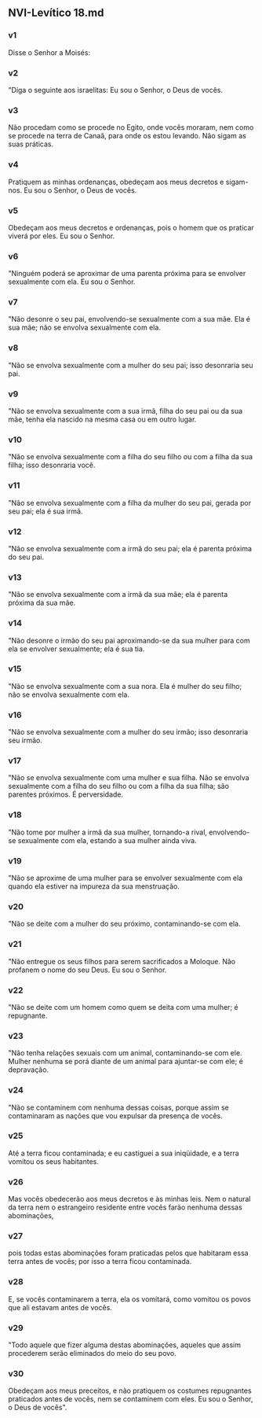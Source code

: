 ## NVI-Levítico 18.md
### v1
 Disse o Senhor a Moisés:
### v2
 "Diga o seguinte aos israelitas: Eu sou o Senhor, o Deus de vocês.
### v3
 Não procedam como se procede no Egito, onde vocês moraram, nem como se procede na terra de Canaã, para onde os estou levando. Não sigam as suas práticas.
### v4
 Pratiquem as minhas ordenanças, obedeçam aos meus decretos e sigam-nos. Eu sou o Senhor, o Deus de vocês.
### v5
 Obedeçam aos meus decretos e ordenanças, pois o homem que os praticar viverá por eles. Eu sou o Senhor.
### v6
 "Ninguém poderá se aproximar de uma parenta próxima para se envolver sexualmente com ela. Eu sou o Senhor.
### v7
 "Não desonre o seu pai, envolvendo-se sexualmente com a sua mãe. Ela é sua mãe; não se envolva sexualmente com ela.
### v8
 "Não se envolva sexualmente com a mulher do seu pai; isso desonraria seu pai.
### v9
 "Não se envolva sexualmente com a sua irmã, filha do seu pai ou da sua mãe, tenha ela nascido na mesma casa ou em outro lugar.
### v10
 "Não se envolva sexualmente com a filha do seu filho ou com a filha da sua filha; isso desonraria você.
### v11
 "Não se envolva sexualmente com a filha da mulher do seu pai, gerada por seu pai; ela é sua irmã.
### v12
 "Não se envolva sexualmente com a irmã do seu pai; ela é parenta próxima do seu pai.
### v13
 "Não se envolva sexualmente com a irmã da sua mãe; ela é parenta próxima da sua mãe.
### v14
 "Não desonre o irmão do seu pai aproximando-se da sua mulher para com ela se envolver sexualmente; ela é sua tia.
### v15
 "Não se envolva sexualmente com a sua nora. Ela é mulher do seu filho; não se envolva sexualmente com ela.
### v16
 "Não se envolva sexualmente com a mulher do seu irmão; isso desonraria seu irmão.
### v17
 "Não se envolva sexualmente com uma mulher e sua filha. Não se envolva sexualmente com a filha do seu filho ou com a filha da sua filha; são parentes próximos. É perversidade.
### v18
 "Não tome por mulher a irmã da sua mulher, tornando-a rival, envolvendo-se sexualmente com ela, estando a sua mulher ainda viva.
### v19
 "Não se aproxime de uma mulher para se envolver sexualmente com ela quando ela estiver na impureza da sua menstruação.
### v20
 "Não se deite com a mulher do seu próximo, contaminando-se com ela.
### v21
 "Não entregue os seus filhos para serem sacrificados a Moloque. Não profanem o nome do seu Deus. Eu sou o Senhor.
### v22
 "Não se deite com um homem como quem se deita com uma mulher; é repugnante.
### v23
 "Não tenha relações sexuais com um animal, contaminando-se com ele. Mulher nenhuma se porá diante de um animal para ajuntar-se com ele; é depravação.
### v24
 "Não se contaminem com nenhuma dessas coisas, porque assim se contaminaram as nações que vou expulsar da presença de vocês.
### v25
 Até a terra ficou contaminada; e eu castiguei a sua iniqüidade, e a terra vomitou os seus habitantes.
### v26
 Mas vocês obedecerão aos meus decretos e às minhas leis. Nem o natural da terra nem o estrangeiro residente entre vocês farão nenhuma dessas abominações,
### v27
 pois todas estas abominações foram praticadas pelos que habitaram essa terra antes de vocês; por isso a terra ficou contaminada.
### v28
 E, se vocês contaminarem a terra, ela os vomitará, como vomitou os povos que ali estavam antes de vocês.
### v29
 "Todo aquele que fizer alguma destas abominações, aqueles que assim procederem serão eliminados do meio do seu povo.
### v30
 Obedeçam aos meus preceitos, e não pratiquem os costumes repugnantes praticados antes de vocês, nem se contaminem com eles. Eu sou o Senhor, o Deus de vocês".
